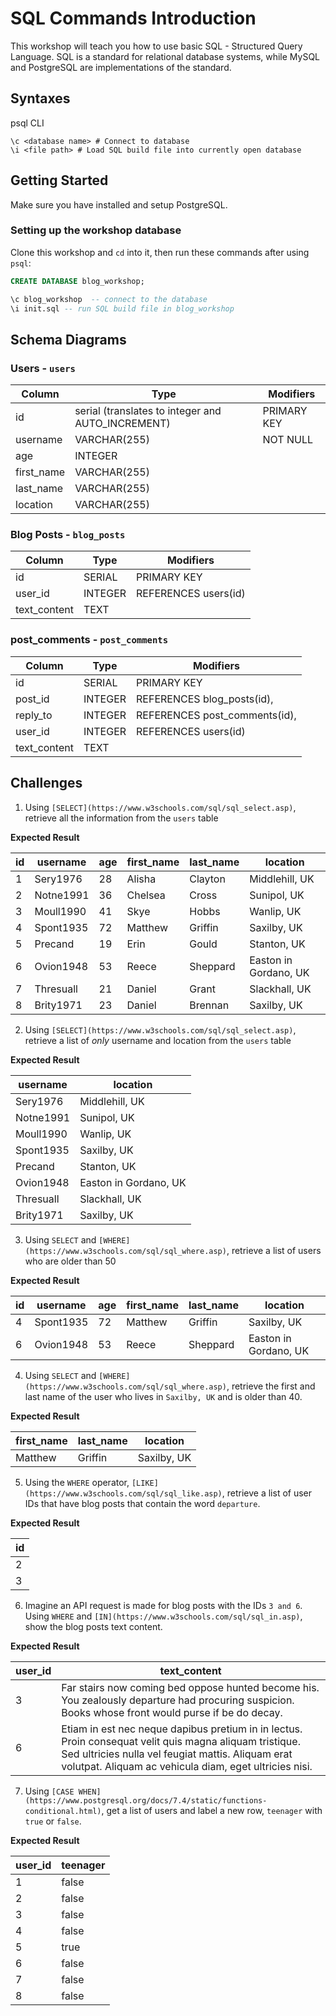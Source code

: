 # SQL Commands Introduction
This workshop will teach you how to use basic SQL - Structured Query Language. SQL is a standard for relational database systems, while MySQL and PostgreSQL are implementations of the standard.

## Syntaxes
psql CLI
```
\c <database name> # Connect to database
\i <file path> # Load SQL build file into currently open database
```

## Getting Started
Make sure you have installed and setup PostgreSQL.

### Setting up the workshop database

Clone this workshop and `cd` into it, then run these commands after using `psql`:

  ```sql
  CREATE DATABASE blog_workshop;

  \c blog_workshop  -- connect to the database
  \i init.sql -- run SQL build file in blog_workshop
  ```

## Schema Diagrams

### Users - `users`

Column | Type | Modifiers
--- | --- | ---
id | serial (translates to integer and AUTO\_INCREMENT) | PRIMARY KEY
username | VARCHAR(255) | NOT NULL
age | INTEGER |
first\_name | VARCHAR(255) |
last\_name | VARCHAR(255) |
location | VARCHAR(255) |




### Blog Posts - `blog_posts`

Column | Type | Modifiers
--- | --- | ---
id | SERIAL | PRIMARY KEY
user_id | INTEGER | REFERENCES users(id)
text_content | TEXT |

### post_comments - `post_comments`

Column | Type | Modifiers
--- | --- | ---
id | SERIAL | PRIMARY KEY
post\_id | INTEGER | REFERENCES blog\_posts(id),
reply\_to | INTEGER | REFERENCES post\_comments(id),
user\_id | INTEGER | REFERENCES users(id)
text\_content | TEXT |

## Challenges

1. Using `[SELECT](https://www.w3schools.com/sql/sql_select.asp)`, retrieve all the information from the `users` table

**Expected Result**

id | username | age | first\_name | last\_name | location
--- | --- | --- | --- | --- | ---
1 | Sery1976 | 28 | Alisha | Clayton | Middlehill, UK | 
2 | Notne1991 | 36 | Chelsea | Cross | Sunipol, UK | 
3 | Moull1990 | 41 | Skye | Hobbs | Wanlip, UK | 
4 | Spont1935 | 72 | Matthew | Griffin | Saxilby, UK | 
5 | Precand | 19 | Erin | Gould | Stanton, UK | 
6 | Ovion1948 | 53 | Reece | Sheppard | Easton in Gordano, UK | 
7 | Thresuall | 21 | Daniel | Grant | Slackhall, UK | 
8 | Brity1971 | 23 | Daniel | Brennan | Saxilby, UK


2. Using `[SELECT](https://www.w3schools.com/sql/sql_select.asp)`, retrieve a list of *only* username and location from the `users` table

**Expected Result**

username | location
--- | ---
Sery1976 | Middlehill, UK | 
Notne1991 | Sunipol, UK | 
Moull1990 | Wanlip, UK | 
Spont1935 | Saxilby, UK | 
Precand | Stanton, UK | 
Ovion1948 | Easton in Gordano, UK | 
Thresuall | Slackhall, UK | 
Brity1971 | Saxilby, UK


3. Using `SELECT` and `[WHERE](https://www.w3schools.com/sql/sql_where.asp)`, retrieve a list of users who are older than 50

**Expected Result**

id | username | age | first\_name | last\_name | location
--- | --- | --- | --- | --- | ---
4 | Spont1935 | 72 | Matthew | Griffin | Saxilby, UK | 
6 | Ovion1948 | 53 | Reece | Sheppard | Easton in Gordano, UK | 


4. Using `SELECT` and `[WHERE](https://www.w3schools.com/sql/sql_where.asp)`, retrieve the first and last name of the user who lives in `Saxilby, UK` and is older than 40.

**Expected Result**

first\_name | last\_name | location
--- | --- | ---
Matthew | Griffin | Saxilby, UK


5. Using the `WHERE` operator, `[LIKE](https://www.w3schools.com/sql/sql_like.asp)`, retrieve a list of user IDs that have blog posts that contain the word `departure`.

**Expected Result**

id |
--- |
2 |
3 |

6. Imagine an API request is made for blog posts with the IDs `3 and 6`. Using `WHERE` and `[IN](https://www.w3schools.com/sql/sql_in.asp)`, show the blog posts text content.

**Expected Result**

user\_id | text\_content
--- | ---
3 | Far stairs now coming bed oppose hunted become his. You zealously departure had procuring suspicion. Books whose front would purse if be do decay.
6 | Etiam in est nec neque dapibus pretium in in lectus. Proin consequat velit quis magna aliquam tristique. Sed ultricies nulla vel feugiat mattis. Aliquam erat volutpat. Aliquam ac vehicula diam, eget ultricies nisi.

7. Using `[CASE WHEN](https://www.postgresql.org/docs/7.4/static/functions-conditional.html)`, get a list of users and label a new row, `teenager` with `true` or `false`. 

**Expected Result**

user\_id | teenager
--- | ---
1 | false
2 | false
3 | false
4 | false
5 | true
6 | false
7 | false
8 | false
